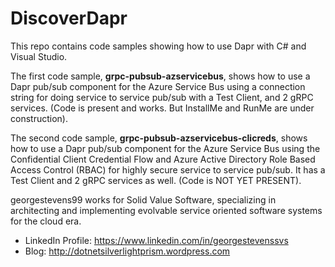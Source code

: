 # DiscoverDapr
This repo contains code samples showing how to use Dapr with C# and Visual Studio.  

The first code sample, **grpc-pubsub-azservicebus**, shows how to use a Dapr pub/sub component for the Azure Service Bus using a connection string for doing service to service pub/sub with a Test Client, and 2 gRPC services. (Code is present and works. But InstallMe and RunMe are under construction).

The second code sample, **grpc-pubsub-azservicebus-clicreds**, shows how to use a Dapr pub/sub component for the Azure Service Bus using the Confidential Client Credential Flow and Azure Active Directory Role Based Access Control (RBAC) for highly secure service to service pub/sub.  It has a Test Client and 2 gRPC services as well. (Code is NOT YET PRESENT).

georgestevens99 works for Solid Value Software, specializing in architecting and implementing evolvable service oriented software systems for the cloud era.
* LinkedIn Profile:  https://www.linkedin.com/in/georgestevenssvs
* Blog:  http://dotnetsilverlightprism.wordpress.com

